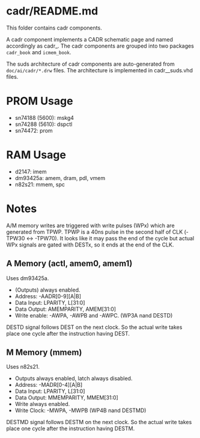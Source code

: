 # cadr/README.md

This folder contains cadr components.

A cadr component implements a CADR schematic page and named
accordingly as cadr_<PAGE>.  The cadr components are grouped into two
packages `cadr_book` and `icmem_book`.

The suds architecture of cadr components are auto-generated from
`doc/ai/cadr/*.drw` files.  The architecture is implemented in
cadr_<PAGE>_suds.vhd files.

# PROM Usage

- sn74188 (5600): mskg4
- sn74288 (5610): dspctl
- sn74472: prom

# RAM Usage

- d2147: imem
- dm93425a: amem, dram, pdl, vmem
- n82s21: mmem, spc

# Notes

A/M memory writes are triggered with write pulses (WPx) which are generated from TPWP. TPWP is a 40ns pulse in the second half of CLK (-TPW30 <-> -TPW70). It looks like it may pass the end of the cycle but actual WPx signals are gated with DESTx, so it ends at the end of the CLK.

## A Memory (actl, amem0, amem1)

Uses dm93425a. 

- (Outputs) always enabled.
- Address: -AADR[0-9][A|B]
- Data Input: LPARITY, L[31:0]
- Data Output: AMEMPARITY, AMEM[31:0]
- Write enable: -AWPA, -AWPB and -AWPC. (WP3A nand DESTD)

DESTD signal follows DEST on the next clock. So the actual write takes place one cycle after the instruction having DEST.

## M Memory (mmem)

Uses n82s21. 

- Outputs always enabled, latch always disabled.
- Address: -MADR[0-4][A|B]
- Data Input: LPARITY, L[31:0]
- Data Output: MMEMPARITY, MMEM[31:0]
- Write always enabled.
- Write Clock: -MWPA, -MWPB (WP4B nand DESTMD)

DESTMD signal follows DESTM on the next clock. So the actual write takes place one cycle after the instruction having DESTM.